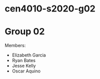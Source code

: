 # cen4010-s2020-g02
# Group 02
Members:
  - Elizabeth Garcia
  - Ryan Bates
  - Jesse Kelly
  - Oscar Aquino 
